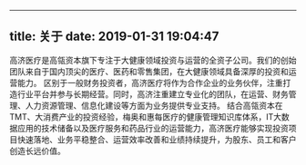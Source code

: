 
---
title: 关于 
date: 2019-01-31 19:04:47
---


高济医疗是高瓴资本旗下专注于大健康领域投资与运营的全资子公司。我们的创始团队来自于国内顶尖的医疗、医药和零售集团，在大健康领域具备深厚的投资和运营能力。 区别于一般财务投资者，高济医疗将作为合作企业的业务伙伴，注重打造行业平台并参与长期经营。同时，高济注重建立专业化的团队，在运营、财务管理、人力资源管理、信息化建设等方面为业务提供专业支持。 结合高瓴资本在TMT、大消费产业的投资经验，梅奥和惠每医疗的健康管理知识库体系，IT大数据应用的技术储备以及医疗服务和药品行业的运营能力，高济医疗能够实现投资项目快速落地、业务平稳整合、运营效率改善和业绩持续提升，为股东、员工和客户创造长远价值。
